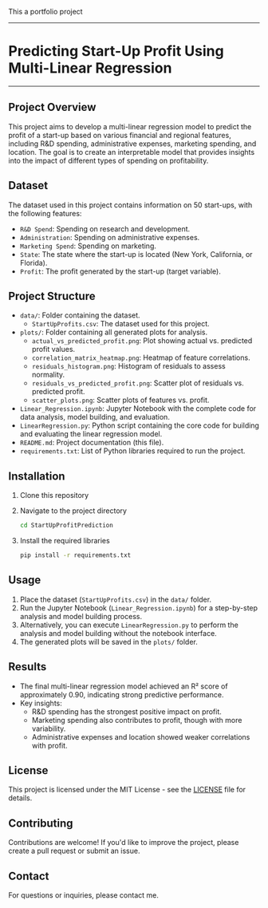 This a portfolio project

---

# Predicting Start-Up Profit Using Multi-Linear Regression
----

## Project Overview
This project aims to develop a multi-linear regression model to predict the profit of a start-up based on various financial and regional features, including R&D spending, administrative expenses, marketing spending, and location. The goal is to create an interpretable model that provides insights into the impact of different types of spending on profitability.

## Dataset
The dataset used in this project contains information on 50 start-ups, with the following features:
- `R&D Spend`: Spending on research and development.
- `Administration`: Spending on administrative expenses.
- `Marketing Spend`: Spending on marketing.
- `State`: The state where the start-up is located (New York, California, or Florida).
- `Profit`: The profit generated by the start-up (target variable).

## Project Structure
- `data/`: Folder containing the dataset.
  - `StartUpProfits.csv`: The dataset used for this project.
- `plots/`: Folder containing all generated plots for analysis.
  - `actual_vs_predicted_profit.png`: Plot showing actual vs. predicted profit values.
  - `correlation_matrix_heatmap.png`: Heatmap of feature correlations.
  - `residuals_histogram.png`: Histogram of residuals to assess normality.
  - `residuals_vs_predicted_profit.png`: Scatter plot of residuals vs. predicted profit.
  - `scatter_plots.png`: Scatter plots of features vs. profit.
- `Linear_Regression.ipynb`: Jupyter Notebook with the complete code for data analysis, model building, and evaluation.
- `LinearRegression.py`: Python script containing the core code for building and evaluating the linear regression model.
- `README.md`: Project documentation (this file).
- `requirements.txt`: List of Python libraries required to run the project.

## Installation
1. Clone this repository

2. Navigate to the project directory
   ```bash
   cd StartUpProfitPrediction
   ```
3. Install the required libraries
   ```bash
   pip install -r requirements.txt
   ```

## Usage
1. Place the dataset (`StartUpProfits.csv`) in the `data/` folder.
2. Run the Jupyter Notebook (`Linear_Regression.ipynb`) for a step-by-step analysis and model building process.
3. Alternatively, you can execute `LinearRegression.py` to perform the analysis and model building without the notebook interface.
4. The generated plots will be saved in the `plots/` folder.

## Results
- The final multi-linear regression model achieved an R² score of approximately 0.90, indicating strong predictive performance.
- Key insights:
  - R&D spending has the strongest positive impact on profit.
  - Marketing spending also contributes to profit, though with more variability.
  - Administrative expenses and location showed weaker correlations with profit.

## License
This project is licensed under the MIT License - see the [LICENSE](LICENSE) file for details.

## Contributing
Contributions are welcome! If you'd like to improve the project, please create a pull request or submit an issue.

## Contact
For questions or inquiries, please contact me.
```

